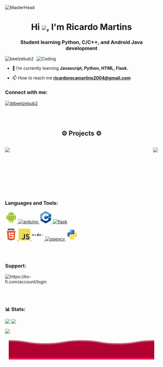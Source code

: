 ![MasterHead](https://i.imgur.com/c6YvgZJ.jpeg)
<h1 align="center">Hi <img src="https://media.giphy.com/media/hvRJCLFzcasrR4ia7z/giphy.gif" width="25">, I'm Ricardo Martins</h1>
<h3 align="center">Student learning Python, C/C++, and Android Java development</h3>
<img align="right" alt="Coding" width="400" src="https://i.pinimg.com/originals/ac/84/36/ac843682a7392c63897909cbc9dd0981.gif">

<p align="left"> <img src="https://komarev.com/ghpvc/?username=beelzebub2&label=Profile%20views&color=0e75b6&style=flat" alt="beelzebub2" /> </p>

- 🌱 I’m currently learning **Javascript, Python, HTML, Flask.**

- 📫 How to reach me **ricardorocamartins2004@gmail.com**

<h3 align="left">Connect with me:</h3>
<p align="left">
<a href="https://www.youtube.com/@beelzebub2" target="blank"><img align="center" src="https://raw.githubusercontent.com/rahuldkjain/github-profile-readme-generator/master/src/images/icons/Social/youtube.svg" alt="@beelzebub2" height="30" width="40" /></a>
</p>
<br/><br/>
<h2 align="center">⚙️ Projects ⚙️</h2>
<br>
<div width="100%" align="center">
  <a align="left" href="https://github.com/Beelzebub2/BeelProxy" title="Proxy Scraper Repository"><img align="left" src="https://github-readme-stats.vercel.app/api/pin/?username=Beelzebub2&repo=BeelProxy&theme=react&border_color=61dafb&border_radius=10"></a>
  <a align="right" href="https://github.com/Beelzebub2/TwitchDiscordNotifications" title="Twitch Discord Notifications Repository"><img align="right" src="https://github-readme-stats.vercel.app/api/pin/?username=Beelzebub2&repo=TwitchDiscordNotifications&theme=react&border_color=61dafb&border_radius=10"></a>
</div>
<br/><br/><br/><br/><br/><br/>

</div>

<br/><br/>

<h3 align="left">Languages and Tools:</h3>
<p align="left">
  <a href="https://developer.android.com" target="_blank" rel="noreferrer">
    <img src="https://raw.githubusercontent.com/devicons/devicon/master/icons/android/android-plain.svg" alt="android" width="40" height="40"/>
  </a>
  <a href="https://www.arduino.cc/" target="_blank" rel="noreferrer">
    <img src="https://cdn.worldvectorlogo.com/logos/arduino-1.svg" alt="arduino" width="40" height="40"/>
  </a>
  <a href="https://www.w3schools.com/cpp/" target="_blank" rel="noreferrer">
    <img src="https://raw.githubusercontent.com/devicons/devicon/master/icons/cplusplus/cplusplus-original.svg" alt="cplusplus" width="40" height="40"/>
  </a>
  <a href="https://flask.palletsprojects.com/" target="_blank" rel="noreferrer">
    <img src="https://www.vectorlogo.zone/logos/pocoo_flask/pocoo_flask-icon.svg" alt="flask" width="40" height="40"/>
  </a>
</p>
<p align="left">
  <a href="https://www.w3.org/html/" target="_blank" rel="noreferrer">
    <img src="https://raw.githubusercontent.com/devicons/devicon/master/icons/html5/html5-original-wordmark.svg" alt="html5" width="40" height="40"/>
  </a>
  <a href="https://developer.mozilla.org/en-US/docs/Web/JavaScript" target="_blank" rel="noreferrer">
    <img src="https://raw.githubusercontent.com/devicons/devicon/master/icons/javascript/javascript-original.svg" alt="javascript" width="40" height="40"/>
  </a>
  <a href="https://nodejs.org" target="_blank" rel="noreferrer">
    <img src="https://raw.githubusercontent.com/devicons/devicon/master/icons/nodejs/nodejs-original-wordmark.svg" alt="nodejs" width="40" height="40"/>
  </a>
  <a href="https://opencv.org/" target="_blank" rel="noreferrer">
    <img src="https://www.vectorlogo.zone/logos/opencv/opencv-icon.svg" alt="opencv" width="40" height="40"/>
  </a>
  <a href="https://www.python.org" target="_blank" rel="noreferrer">
    <img src="https://raw.githubusercontent.com/devicons/devicon/master/icons/python/python-original.svg" alt="python" width="40" height="40"/>
  </a>
</p>

<br/><br/>

<h3 align="left">Support:</h3>
<p><a href="https://ko-fi.com/beelzebub_uwu"> <img align="left" src="https://cdn.ko-fi.com/cdn/kofi3.png?v=3" height="50" width="210" alt="https://ko-fi.com/account/login" /></a></p><br><br>

<br/><br/>

### 📊 Stats:
<p align="justify">
    <img
      height="150"
      src="https://github-readme-stats.vercel.app/api?username=Beelzebub2&count_private=true&show_icons=true&custom_title=Github%20Status&show=issues&theme=tokyonight"
    />
    <img
      height="150"
      src="https://github-readme-stats.vercel.app/api/top-langs/?username=Beelzebub2&layout=compact&theme=tokyonight" />
</p>

<p align="justify">
    <img
      height="250"
      src="https://github-readme-streak-stats.herokuapp.com?user=Beelzebub2&theme=neon-palenight&hide_border=true" />
</p>

<p align="center">
        <img src="https://github.com/Beelzebub2/Beelzebub2/blob/main/bottom.svg" alt="Github Stats" />
</p>

